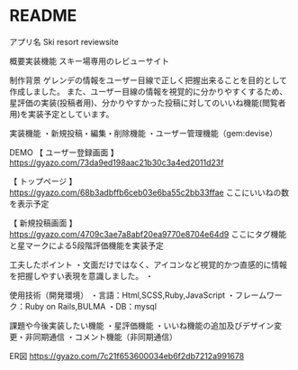 # README

アプリ名
Ski resort reviewsite

概要実装機能
スキー場専用のレビューサイト

制作背景
ゲレンデの情報をユーザー目線で正しく把握出来ることを目的として作成しました。
また、ユーザー目線の情報を視覚的に分かりやすくするため、星評価の実装(投稿者用)、分かりやすかった投稿に対してのいいね機能(閲覧者用)を実装予定としています。

実装機能
・新規投稿・編集・削除機能
・ユーザー管理機能（gem:devise）

DEMO
【 ユーザー登録画面 】
https://gyazo.com/73da9ed198aac21b30c3a4ed2011d23f

【 トップページ 】
https://gyazo.com/68b3adbffb6ceb03e6ba55c2bb33ffae
ここにいいねの数を表示予定

【 新規投稿画面 】
https://gyazo.com/4709c3ae7a8abf20ea9770e8704e64d9
ここにタグ機能と星マークによる5段階評価機能を実装予定

工夫したポイント
・文面だけではなく、アイコンなど視覚的かつ直感的に情報を把握しやすい表現を意識しました。
・

使用技術（開発環境）
・言語：Html,SCSS,Ruby,JavaScript
・フレームワーク：Ruby on Rails,BULMA
・DB：mysql

課題や今後実装したい機能
・星評価機能
・いいね機能の追加及びデザイン変更・非同期通信
・コメント機能（非同期通信）

ER図
https://gyazo.com/7c21f653600034eb6f2db7212a991678

